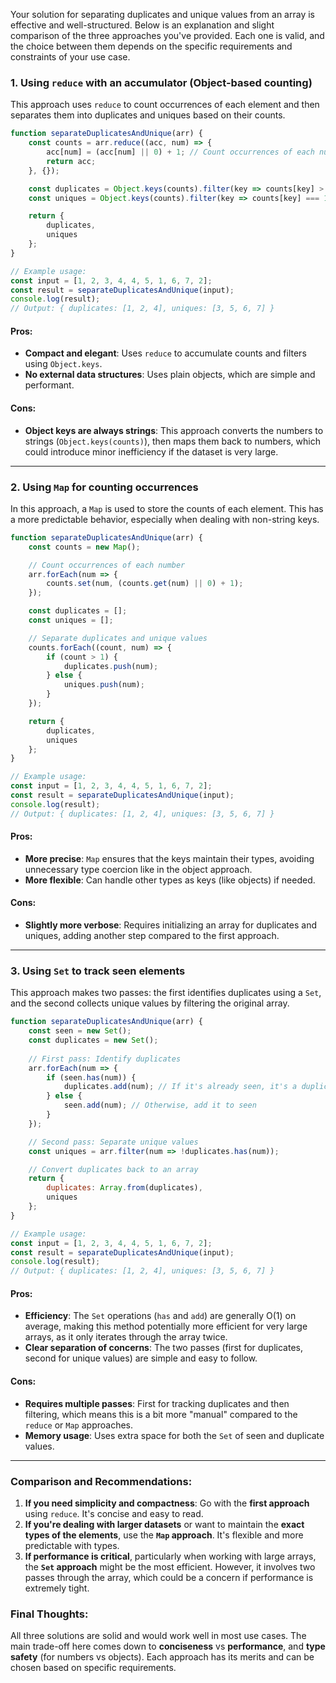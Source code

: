 Your solution for separating duplicates and unique values from an array is effective and well-structured. Below is an explanation and slight comparison of the three approaches you've provided. Each one is valid, and the choice between them depends on the specific requirements and constraints of your use case.

### **1. Using `reduce` with an accumulator (Object-based counting)**

This approach uses `reduce` to count occurrences of each element and then separates them into duplicates and uniques based on their counts.

```javascript
function separateDuplicatesAndUnique(arr) {
    const counts = arr.reduce((acc, num) => {
        acc[num] = (acc[num] || 0) + 1; // Count occurrences of each number
        return acc;
    }, {});

    const duplicates = Object.keys(counts).filter(key => counts[key] > 1).map(Number);
    const uniques = Object.keys(counts).filter(key => counts[key] === 1).map(Number);

    return {
        duplicates,
        uniques
    };
}

// Example usage:
const input = [1, 2, 3, 4, 4, 5, 1, 6, 7, 2];
const result = separateDuplicatesAndUnique(input);
console.log(result);
// Output: { duplicates: [1, 2, 4], uniques: [3, 5, 6, 7] }
```

#### **Pros:**
- **Compact and elegant**: Uses `reduce` to accumulate counts and filters using `Object.keys`.
- **No external data structures**: Uses plain objects, which are simple and performant.
  
#### **Cons:**
- **Object keys are always strings**: This approach converts the numbers to strings (`Object.keys(counts)`), then maps them back to numbers, which could introduce minor inefficiency if the dataset is very large.

---

### **2. Using `Map` for counting occurrences**

In this approach, a `Map` is used to store the counts of each element. This has a more predictable behavior, especially when dealing with non-string keys.

```javascript
function separateDuplicatesAndUnique(arr) {
    const counts = new Map();

    // Count occurrences of each number
    arr.forEach(num => {
        counts.set(num, (counts.get(num) || 0) + 1);
    });

    const duplicates = [];
    const uniques = [];

    // Separate duplicates and unique values
    counts.forEach((count, num) => {
        if (count > 1) {
            duplicates.push(num);
        } else {
            uniques.push(num);
        }
    });

    return {
        duplicates,
        uniques
    };
}

// Example usage:
const input = [1, 2, 3, 4, 4, 5, 1, 6, 7, 2];
const result = separateDuplicatesAndUnique(input);
console.log(result);
// Output: { duplicates: [1, 2, 4], uniques: [3, 5, 6, 7] }
```

#### **Pros:**
- **More precise**: `Map` ensures that the keys maintain their types, avoiding unnecessary type coercion like in the object approach.
- **More flexible**: Can handle other types as keys (like objects) if needed.

#### **Cons:**
- **Slightly more verbose**: Requires initializing an array for duplicates and uniques, adding another step compared to the first approach.

---

### **3. Using `Set` to track seen elements**

This approach makes two passes: the first identifies duplicates using a `Set`, and the second collects unique values by filtering the original array.

```javascript
function separateDuplicatesAndUnique(arr) {
    const seen = new Set();
    const duplicates = new Set();
    
    // First pass: Identify duplicates
    arr.forEach(num => {
        if (seen.has(num)) {
            duplicates.add(num); // If it's already seen, it's a duplicate
        } else {
            seen.add(num); // Otherwise, add it to seen
        }
    });

    // Second pass: Separate unique values
    const uniques = arr.filter(num => !duplicates.has(num));

    // Convert duplicates back to an array
    return {
        duplicates: Array.from(duplicates),
        uniques
    };
}

// Example usage:
const input = [1, 2, 3, 4, 4, 5, 1, 6, 7, 2];
const result = separateDuplicatesAndUnique(input);
console.log(result);
// Output: { duplicates: [1, 2, 4], uniques: [3, 5, 6, 7] }
```

#### **Pros:**
- **Efficiency**: The `Set` operations (`has` and `add`) are generally O(1) on average, making this method potentially more efficient for very large arrays, as it only iterates through the array twice.
- **Clear separation of concerns**: The two passes (first for duplicates, second for unique values) are simple and easy to follow.

#### **Cons:**
- **Requires multiple passes**: First for tracking duplicates and then filtering, which means this is a bit more "manual" compared to the `reduce` or `Map` approaches.
- **Memory usage**: Uses extra space for both the `Set` of seen and duplicate values.

---

### **Comparison and Recommendations:**

1. **If you need simplicity and compactness**: Go with the **first approach** using `reduce`. It's concise and easy to read.
2. **If you're dealing with larger datasets** or want to maintain the **exact types of the elements**, use the **`Map` approach**. It's flexible and more predictable with types.
3. **If performance is critical**, particularly when working with large arrays, the **`Set` approach** might be the most efficient. However, it involves two passes through the array, which could be a concern if performance is extremely tight.

### **Final Thoughts:**

All three solutions are solid and would work well in most use cases. The main trade-off here comes down to **conciseness** vs **performance**, and **type safety** (for numbers vs objects). Each approach has its merits and can be chosen based on specific requirements.